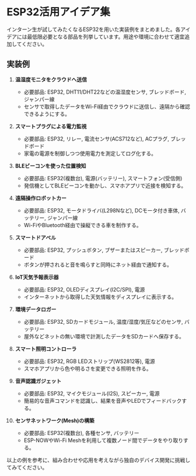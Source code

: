# ESP32活用アイデア集

インターン生が試してみたくなるESP32を用いた実装例をまとめました。各アイデアには最低限必要となる部品を列挙しています。用途や環境に合わせて適宜追加してください。

## 実装例

1. **温湿度モニタをクラウドへ送信**
   - 必要部品: ESP32, DHT11/DHT22などの温湿度センサ, ブレッドボード, ジャンパー線
   - センサで取得したデータをWi-Fi経由でクラウドに送信し、遠隔から確認できるようにする。

2. **スマートプラグによる電力監視**
   - 必要部品: ESP32, リレー, 電流センサ(ACS712など), ACプラグ, ブレッドボード
   - 家電の電源を制御しつつ使用電力を測定してログ化する。

3. **BLEビーコンを使った位置検知**
   - 必要部品: ESP32(複数台), 電源(バッテリー), スマートフォン(受信側)
   - 発信機としてBLEビーコンを動かし、スマホアプリで近接を検知する。

4. **遠隔操作ロボットカー**
   - 必要部品: ESP32, モータドライバ(L298Nなど), DCモータ付き車体, バッテリー, ジャンパー線
   - Wi-FiやBluetooth経由で操縦できる車を制作する。

5. **スマートドアベル**
   - 必要部品: ESP32, プッシュボタン, ブザーまたはスピーカー, ブレッドボード
   - ボタンが押されると音を鳴らすと同時にネット経由で通知する。

6. **IoT天気予報表示器**
   - 必要部品: ESP32, OLEDディスプレイ(I2C/SPI), 電源
   - インターネットから取得した天気情報をディスプレイに表示する。

7. **環境データロガー**
   - 必要部品: ESP32, SDカードモジュール, 温度/湿度/気圧などのセンサ, バッテリー
   - 屋外などネットの無い環境で計測したデータをSDカードへ保存する。

8. **スマート照明コントローラ**
   - 必要部品: ESP32, RGB LEDストリップ(WS2812等), 電源
   - スマホアプリから色や明るさを変更できる照明を作る。

9. **音声認識ガジェット**
   - 必要部品: ESP32, マイクモジュール(I2S), スピーカー, 電源
   - 簡易的な音声コマンドを認識し、結果を音声やLEDでフィードバックする。

10. **センサネットワーク(Mesh)の構築**
    - 必要部品: ESP32(複数台), 各種センサ, バッテリー
    - ESP-NOWやWi-Fi Meshを利用して複数ノード間でデータをやり取りする。

以上の例を参考に、組み合わせや応用を考えながら独自のデバイス開発に挑戦してみてください。
